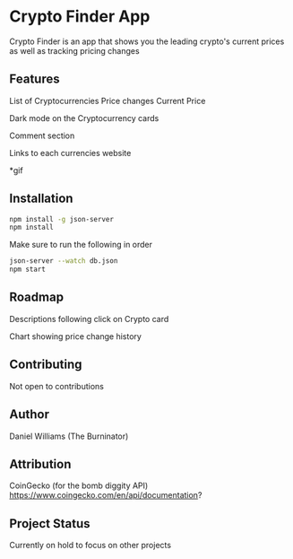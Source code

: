 # Crypto Finder App

Crypto Finder is an app that shows you the leading crypto's current prices as well as tracking pricing changes

## Features

List of Cryptocurrencies
Price changes
Current Price

Dark mode on the Cryptocurrency cards

Comment section

Links to each currencies website

*gif

## Installation

```bash
npm install -g json-server
npm install
```

Make sure to run the following in order
```bash
json-server --watch db.json
npm start
```


## Roadmap
Descriptions following click on Crypto card

Chart showing price change history

## Contributing
Not open to contributions

## Author
Daniel Williams (The Burninator)

## Attribution
CoinGecko (for the bomb diggity API)
https://www.coingecko.com/en/api/documentation?

## Project Status
Currently on hold to focus on other projects